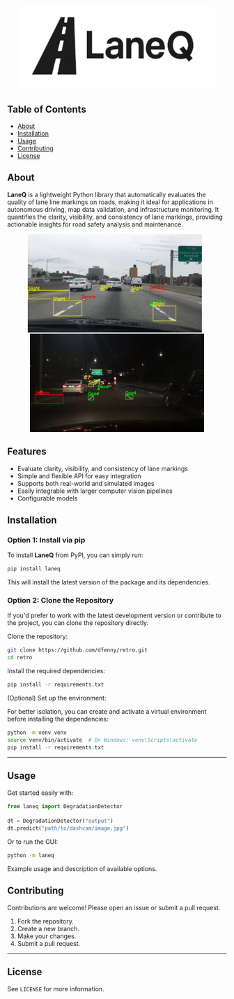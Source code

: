 <h1 align="center">
  <a href="https://github.com/dfenny/retro/tree/main">
    <img src="images/LaneQ_background.png" alt="LaneQ logo" width="450" height="187">
  </a>
</h1>

<!-- # LaneQ -->

## Table of Contents

- [About](#about)
- [Installation](#installation)
- [Usage](#usage)
- [Contributing](#contributing)
- [License](#license)



## About

**LaneQ** is a lightweight Python library that automatically evaluates the quality of lane line markings on roads, making it ideal for applications in autonomous driving, map data validation, and infrastructure monitoring. It quantifies the clarity, visibility, and consistency of lane markings, providing actionable insights for road safety analysis and maintenance.


<div align="center">
  <img src="images/day.jpg" alt="Day time image" width="400" style="margin-right: 10px;">
  <img src="images/night.jpg" alt="Image 2 description" width="400">
</div>

## Features
- Evaluate clarity, visibility, and consistency of lane markings
- Simple and flexible API for easy integration
- Supports both real-world and simulated images
- Easily integrable with larger computer vision pipelines
- Configurable models



## Installation

### Option 1: Install via pip
To install **LaneQ** from PyPI, you can simply run:

```bash
pip install laneq
```

This will install the latest version of the package and its dependencies.

### Option 2: Clone the Repository

If you'd prefer to work with the latest development version or contribute to the project, you can clone the repository directly:

Clone the repository:

```bash
git clone https://github.com/dfenny/retro.git
cd retro
```

Install the required dependencies:

```bash
pip install -r requirements.txt
```

(Optional) Set up the environment:

For better isolation, you can create and activate a virtual environment before installing the dependencies:

```bash
python -m venv venv
source venv/bin/activate  # On Windows: venv\Scripts\activate
pip install -r requirements.txt
```

---

## Usage

Get started easily with:

```python
from laneq import DegradationDetector

dt = DegradationDetector("output")
dt.predict("path/to/dashcam/image.jpg")
```

Or to run the GUI:

```bash
python -m laneq
```

Example usage and description of available options.
<!-- <div align="center">
  <img src="images/architecture_with_example.png" alt="Day time image" width="800">
</div> -->



## Contributing

Contributions are welcome! Please open an issue or submit a pull request.

1. Fork the repository.
2. Create a new branch.
3. Make your changes.
4. Submit a pull request.

---

## License

See `LICENSE` for more information.
